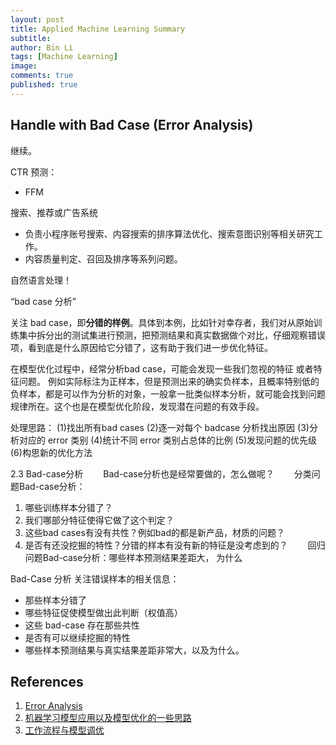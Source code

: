 ```yaml
---
layout: post
title: Applied Machine Learning Summary
subtitle:
author: Bin Li
tags: [Machine Learning]
image: 
comments: true
published: true
---
```


## Handle with Bad Case (Error Analysis)
继续。

CTR 预测：
* FFM

搜索、推荐或广告系统

* 负责小程序账号搜索、内容搜索的排序算法优化、搜索意图识别等相关研究工作。
* 内容质量判定、召回及排序等系列问题。

自然语言处理！

“bad case 分析”

关注 bad case，即**分错的样例**。具体到本例，比如针对幸存者，我们对从原始训练集中拆分出的测试集进行预测，把预测结果和真实数据做个对比，仔细观察错误项，看到底是什么原因给它分错了，这有助于我们进一步优化特征。

在模型优化过程中，经常分析bad case，可能会发现一些我们忽视的特征 或者特征问题。 例如实际标注为正样本，但是预测出来的确实负样本，且概率特别低的负样本，都是可以作为分析的对象，一般拿一批类似样本分析，就可能会找到问题规律所在。这个也是在模型优化阶段，发现潜在问题的有效手段。


处理思路：
(1)找出所有bad cases 
(2)逐一对每个 badcase 分析找出原因 
(3)分析对应的 error 类别 
(4)统计不同 error 类别占总体的比例 
(5)发现问题的优先级 
(6)构思新的优化方法

2.3 Bad-case分析
　　Bad-case分析也是经常要做的，怎么做呢？ 
　　分类问题Bad-case分析： 
1. 哪些训练样本分错了？ 
2. 我们哪部分特征使得它做了这个判定？ 
3. 这些bad cases有没有共性？例如bad的都是新产品，材质的问题？ 
4. 是否有还没挖掘的特性？分错的样本有没有新的特征是没考虑到的？ 
　　回归问题Bad-case分析：哪些样本预测结果差距大， 为什么 

Bad-Case 分析
关注错误样本的相关信息：

* 那些样本分错了
* 哪些特征促使模型做出此判断（权值高）
* 这些 bad-case 存在那些共性
* 是否有可以继续挖掘的特性
* 哪些样本预测结果与真实结果差距非常大，以及为什么。


## References
1. [Error Analysis](http://mlwiki.org/index.php/Error_Analysis)
2. [机器学习模型应用以及模型优化的一些思路](https://blog.csdn.net/mozhizun/article/details/60966354)
3. [工作流程与模型调优](https://blog.csdn.net/JoyceWYJ/article/details/51659747)